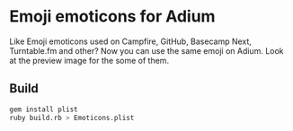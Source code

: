 Emoji emoticons for Adium
==============

Like Emoji emoticons used on Campfire, GitHub, Basecamp Next, Turntable.fm and other?
Now you can use the same emoji on Adium. Look at the preview image for the some of them.

Build
------------

```bash
gem install plist
ruby build.rb > Emoticons.plist
```

